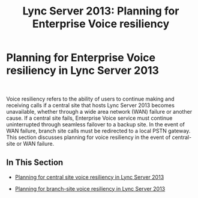 ﻿---
title: 'Lync Server 2013: Planning for Enterprise Voice resiliency'
TOCTitle: Planning for Enterprise Voice resiliency
ms:assetid: ca116700-1055-4ca5-9b87-4c7f380c3655
ms:mtpsurl: https://technet.microsoft.com/en-us/library/Gg398840(v=OCS.15)
ms:contentKeyID: 48185408
ms.date: 10/17/2014
mtps_version: v=OCS.15
---

# Planning for Enterprise Voice resiliency in Lync Server 2013

 


Voice resiliency refers to the ability of users to continue making and receiving calls if a central site that hosts Lync Server 2013 becomes unavailable, whether through a wide area network (WAN) failure or another cause. If a central site fails, Enterprise Voice service must continue uninterrupted through seamless failover to a backup site. In the event of WAN failure, branch site calls must be redirected to a local PSTN gateway. This section discusses planning for voice resiliency in the event of central-site or WAN failure.

## In This Section

  - [Planning for central site voice resiliency in Lync Server 2013](lync-server-2013-planning-for-central-site-voice-resiliency.md)

  - [Planning for branch-site voice resiliency in Lync Server 2013](lync-server-2013-planning-for-branch-site-voice-resiliency.md)

